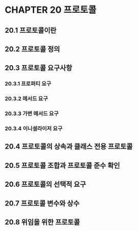 # CHAPTER 20 프로토콜

## 20.1 프로토콜이란

## 20.2 프로토콜 정의

## 20.3 프로토콜 요구사항

### 20.3.1 프로퍼티 요구

### 20.3.2 메서드 요구

### 20.3.3 가변 메서드 요구

### 20.3.4 이니셜라이저 요구

## 20.4 프로토콜의 상속과 클래스 전용 프로토콜

## 20.5 프로토콜 조합과 프로토콜 준수 확인

## 20.6 프로토콜의 선택적 요구

## 20.7 프로토콜 변수와 상수

## 20.8 위임을 위한 프로토콜